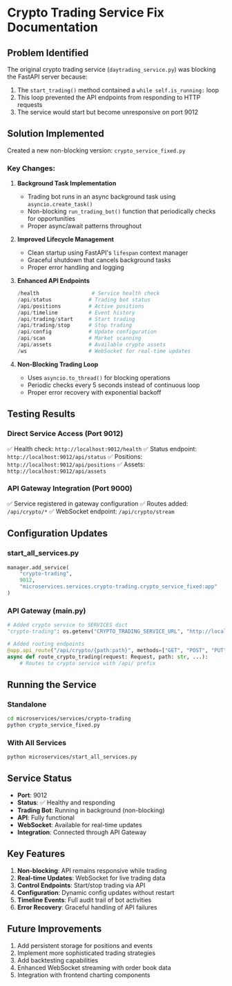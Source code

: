 # Crypto Trading Service Fix Documentation

## Problem Identified
The original crypto trading service (`daytrading_service.py`) was blocking the FastAPI server because:
1. The `start_trading()` method contained a `while self.is_running:` loop
2. This loop prevented the API endpoints from responding to HTTP requests
3. The service would start but become unresponsive on port 9012

## Solution Implemented
Created a new non-blocking version: `crypto_service_fixed.py`

### Key Changes:

1. **Background Task Implementation**
   - Trading bot runs in an async background task using `asyncio.create_task()`
   - Non-blocking `run_trading_bot()` function that periodically checks for opportunities
   - Proper async/await patterns throughout

2. **Improved Lifecycle Management**
   - Clean startup using FastAPI's `lifespan` context manager
   - Graceful shutdown that cancels background tasks
   - Proper error handling and logging

3. **Enhanced API Endpoints**
   ```python
   /health                 # Service health check
   /api/status            # Trading bot status
   /api/positions         # Active positions
   /api/timeline          # Event history
   /api/trading/start     # Start trading
   /api/trading/stop      # Stop trading
   /api/config            # Update configuration
   /api/scan              # Market scanning
   /api/assets            # Available crypto assets
   /ws                    # WebSocket for real-time updates
   ```

4. **Non-Blocking Trading Loop**
   - Uses `asyncio.to_thread()` for blocking operations
   - Periodic checks every 5 seconds instead of continuous loop
   - Proper error recovery with exponential backoff

## Testing Results

### Direct Service Access (Port 9012)
✅ Health check: `http://localhost:9012/health`
✅ Status endpoint: `http://localhost:9012/api/status`
✅ Positions: `http://localhost:9012/api/positions`
✅ Assets: `http://localhost:9012/api/assets`

### API Gateway Integration (Port 9000)
✅ Service registered in gateway configuration
✅ Routes added: `/api/crypto/*`
✅ WebSocket endpoint: `/api/crypto/stream`

## Configuration Updates

### start_all_services.py
```python
manager.add_service(
    "crypto-trading",
    9012,
    "microservices.services.crypto-trading.crypto_service_fixed:app"
)
```

### API Gateway (main.py)
```python
# Added crypto service to SERVICES dict
"crypto-trading": os.getenv("CRYPTO_TRADING_SERVICE_URL", "http://localhost:9012")

# Added routing endpoints
@app.api_route("/api/crypto/{path:path}", methods=["GET", "POST", "PUT", "DELETE"])
async def route_crypto_trading(request: Request, path: str, ...):
    # Routes to crypto service with /api/ prefix
```

## Running the Service

### Standalone
```bash
cd microservices/services/crypto-trading
python crypto_service_fixed.py
```

### With All Services
```bash
python microservices/start_all_services.py
```

## Service Status
- **Port**: 9012
- **Status**: ✅ Healthy and responding
- **Trading Bot**: Running in background (non-blocking)
- **API**: Fully functional
- **WebSocket**: Available for real-time updates
- **Integration**: Connected through API Gateway

## Key Features
1. **Non-blocking**: API remains responsive while trading
2. **Real-time Updates**: WebSocket for live trading data
3. **Control Endpoints**: Start/stop trading via API
4. **Configuration**: Dynamic config updates without restart
5. **Timeline Events**: Full audit trail of bot activities
6. **Error Recovery**: Graceful handling of API failures

## Future Improvements
1. Add persistent storage for positions and events
2. Implement more sophisticated trading strategies
3. Add backtesting capabilities
4. Enhanced WebSocket streaming with order book data
5. Integration with frontend charting components